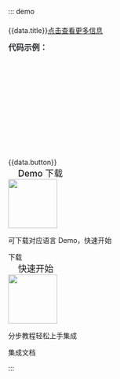 ::: demo
<el-steps :active="active" finish-status="success" align-center>
<el-step title="初始化"></el-step>
<el-step title="加入房间"></el-step>
<el-step title="发布资源"></el-step>
<el-step title="离开房间"></el-step>
<el-step title="完成"></el-step>
</el-steps>
<div v-if='active==index' v-for="(data,index) in dataList">
<div v-if='data.ispublish' id='videoList'></div>
<div class='rong-fun-comment'>{{data.title}}<a href='https://docs.rongcloud.cn/v3/views/rtc/meeting/guide/quick/web.html'>点击查看更多信息</a></div>
<el-input v-if='data.ispublish' v-model="link"></el-input>
<div class='rong-code-tilte'>代码示例：</div>
<el-tabs v-model="activeName" type="card">
<el-tab-pane :label="code.language" :name="code.language" v-for='code in data.code'>
<pre v-html="code.content"></pre>
</el-tab-pane>
</el-tabs>
<el-button style="margin-top: 12px;" @click="handleClick(data.clickFun)">{{data.button}}</el-button>
</div>
<div v-if='active==4'>
<el-row>
<el-col>
<el-card :span="4">
<div class='rong-demo-title'>Demo 下载</div>
<img src="https://web-cdn.agora.io/dashboardv2/img/pic-SDK.f78a7138.png" class="image">
<p>可下载对应语言 Demo，快速开始</p>
<el-button class="button">下载</el-button>
</el-card>
<el-card :span="4">
<div class='rong-demo-title'>快速开始</div>
<img src="https://web-cdn.agora.io/dashboardv2/img/pic-start.e65277b6.png" class="image">
<p>分步教程轻松上手集成</p>
<el-button class="button">集成文档</el-button>
</el-card>
</el-col>
</el-row>
</div>

<script>
	import RongIMLib from './lib/RongIMLib-3.0.4-dev.es.js'
  import RongRTC from './lib/RongRTC-3.2.3.js'
  import dataList from './lib/data.js'
  window.dataList = dataList
	var im;
	var rongRTC;
	var room;
  export default {
    data() {
      return {
        active: 0,
        link:'http://localhost:8081/test/rtc/index.html?1581942572627',
        dataList:window.dataList,
        activeName: 'web'
      };
		},
    methods: {
      handleClick(fun){
        this[fun]();
      },
      next() {
        ++this.active;
			},
			init(){
				this.IMInit();
				this.RTCInit();
				this.next();
			},
			IMInit() {
				var config = {
					appkey: 'e5t4ouvptkm2a',
				};
				im = RongIMLib.init(config);
				im.watch({
					conversation: function(event){},
					message: function(event){
						var message = event.message;
						console.log('收到新消息:', message);
					},
					status: function(event){
						var status = event.status;
						console.log('连接状态码:', status);
					}
				});
				var user = {
					token: 'r4PJzl1H+apcy5Z0yqgpylp3k2hRcCHcRt/LxpGPGDN+rtvvPifnY4DeenH7Q6UMCqFXN1Dgk0EgOuVF9PkztjkcshgZ3OVN9m70UBApW+E='
				};
				im.connect(user).then(function(user) {
					console.log('链接成功, 链接用户 id 为: ', user.id);
				}).catch(function(error) {
					console.log('链接失败: ', error.code, error.msg);
				});
			},
			RTCInit() {
				rongRTC = new RongRTC({ RongIMLib: RongIMLib });
			},
			roomJoin(){
				room = new rongRTC.Room({
					id: 'test',
					joined: function(user){},
					left: function(user){}
				});
				let user = {
					id: '1581926435054'
				};
				room.join(user).then(() => {
					console.log('join successfully');
					this.next();
				}, error => {
					console.log(error);
				});
			},
			publishStream(){
				let content = this;
				let stream = new rongRTC.Stream({
					published: function(user){
						stream.subscribe(user).then((user) => {
							let {id, stream: {tag, mediaStream}} = user;
							// 订阅成功后会获取到对方媒体流，将媒体流添加到页面上的 video 节点即可展示对方音视频画面
							let node = document.createElement('video');
							node.autoplay = true;
							node.srcObject = mediaStream;
							node.id = id;
							document.getElementById('videoList').appendChild(node);
						});
					},
					unpublished: function(user){
						stream.unsubscribe(user).then(function() {
						});
					}
				});
				stream.get().then(function ({ mediaStream }) {
					let user = {
						id: '1581926435054',
						stream: {    
							tag: 'RongRTC',
							type: rongRTC.StreamType.AUDIO_AND_VIDEO,
							mediaStream: mediaStream
						}
					}
					stream.publish(user).then(() => {
						console.log('发布成功',user);
              let {id, stream: {tag, mediaStream}} = user;
              content.next();
							let node = document.createElement('video');
							node.autoplay = true;
							node.srcObject = mediaStream;
              node.id = id;
              setTimeout(()=>{
                document.getElementById('videoList').appendChild(node);
              })
					}, error => {
						console.log(error);
					});
				}, error => {
					console.error(error);
				});
      },
      leaveRoom() {
				let content = this;
        room.leave().then(() => {
          console.log('leave successfully');
          content.next();
        }, error => {
          console.log(error);
        });
      }
    }
  }
</script>
<style>
.code-control{
   display:none !important;
}
.language-vue{
    display:none !important;
}
video{
	width:300px;
	padding:10px;
}
.demo-and-code-wrapper{
	padding: 20px;
	border: 1px solid #ccc;
	border-radius: 4px;
}
pre{
	height: 200px;
  padding: 0 20px !important;
  margin: 0 !important;
}
.rong-code-tilte{
  font-weight: 700;
  color: #303133;
  font-size: 16px;
  line-height: 50px;
}
.rong-demo-title{
  font-size: 18px;
  font-weight: 500;
  padding: 0 20px;
}
img{
  width: 100px;
}
.rong-fun-comment{
  margin-top: 20px;
}
.el-card{
  width: 40% !important;
  display: inline-block !important;
  margin: 4%;
}
.el-card__body{
  text-align: center;
}
</style>
:::